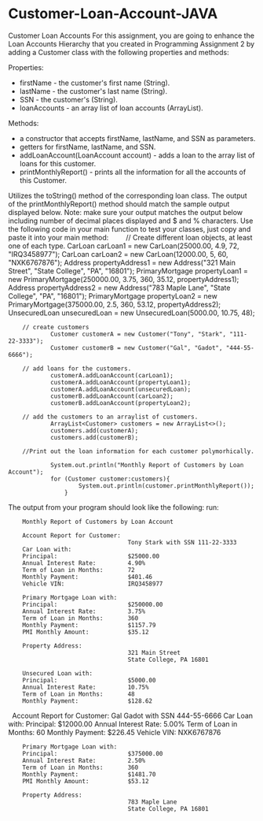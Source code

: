 # Customer-Loan-Account-JAVA

Customer Loan Accounts
For this assignment, you are going to enhance the Loan Accounts Hierarchy that you created in Programming Assignment 2 by adding a Customer class with the following properties and methods:

Properties:
* firstName - the customer's first name (String).
* lastName - the customer's last name (String).
* SSN - the customer's (String).
* loanAccounts - an array list of loan accounts (ArrayList<LoanAccount>).

Methods:
* a constructor that accepts firstName, lastName, and SSN as parameters.
* getters for firstName, lastName, and SSN.
* addLoanAccount(LoanAccount account) - adds a loan to the array list of loans for this customer.
* printMonthlyReport() - prints all the information for all the accounts of this Customer. 

Utilizes the toString() method of the corresponding loan class. 
The output of the printMonthlyReport() method should match the sample output displayed below.
Note: make sure your output matches the output below including number of decimal places displayed and $ and % characters.
Use the following code in your main function to test your classes, just copy and paste it into your main method:
        
        // Create different loan objects, at least one of each type.
                CarLoan carLoan1 = new CarLoan(25000.00, 4.9, 72, "IRQ3458977");
                CarLoan carLoan2 = new CarLoan(12000.00, 5, 60, "NXK6767876");
                Address propertyAddress1 = new Address("321 Main Street", "State College", "PA", "16801");
                PrimaryMortgage propertyLoan1 = new PrimaryMortgage(250000.00, 3.75, 360, 35.12, propertyAddress1);
                Address propertyAddress2 = new Address("783 Maple Lane", "State College", "PA", "16801");
                PrimaryMortgage propertyLoan2 = new PrimaryMortgage(375000.00, 2.5, 360, 53.12, propertyAddress2);
                UnsecuredLoan unsecuredLoan = new UnsecuredLoan(5000.00, 10.75, 48);
                
        // create customers
                Customer customerA = new Customer("Tony", "Stark", "111-22-3333");
                Customer customerB = new Customer("Gal", "Gadot", "444-55-6666");
                
        // add loans for the customers.
                customerA.addLoanAccount(carLoan1);
                customerA.addLoanAccount(propertyLoan1);
                customerA.addLoanAccount(unsecuredLoan);
                customerB.addLoanAccount(carLoan2);
                customerB.addLoanAccount(propertyLoan2);
                
        // add the customers to an arraylist of customers.
                ArrayList<Customer> customers = new ArrayList<>();
                customers.add(customerA);      
                customers.add(customerB);      
                
        //Print out the loan information for each customer polymorhically.      
                System.out.println("Monthly Report of Customers by Loan Account");      
                for (Customer customer:customers){         
                        System.out.println(customer.printMonthlyReport());
                    }
        
The output from your program should look like the following:
run:

        Monthly Report of Customers by Loan Account
        
        Account Report for Customer: 
                                      Tony Stark with SSN 111-22-3333
        Car Loan with:
        Principal:                    $25000.00
        Annual Interest Rate:         4.90%
        Term of Loan in Months:       72
        Monthly Payment:              $401.46
        Vehicle VIN:                  IRQ3458977
        
        Primary Mortgage Loan with:
        Principal:                    $250000.00
        Annual Interest Rate:         3.75%
        Term of Loan in Months:       360
        Monthly Payment:              $1157.79
        PMI Monthly Amount:           $35.12
        
        Property Address:
                                      321 Main Street
                                      State College, PA 16801
                                      
        Unsecured Loan with:
        Principal:                    $5000.00
        Annual Interest Rate:         10.75%
        Term of Loan in Months:       48
        Monthly Payment:              $128.62
 
        Account Report for Customer:
                                      Gal Gadot with SSN 444-55-6666
        Car Loan with:
        Principal:                    $12000.00
        Annual Interest Rate:         5.00%
        Term of Loan in Months:       60
        Monthly Payment:              $226.45
        Vehicle VIN:                  NXK6767876
        
        Primary Mortgage Loan with:
        Principal:                    $375000.00 
        Annual Interest Rate:         2.50%
        Term of Loan in Months:       360
        Monthly Payment:              $1481.70
        PMI Monthly Amount:           $53.12
        
        Property Address:
                                      783 Maple Lane
                                      State College, PA 16801
